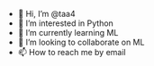 - 👋 Hi, I’m @taa4
- 👀 I’m interested in Python
- 🌱 I’m currently learning ML
- 💞️ I’m looking to collaborate on ML
- 📫 How to reach me by email

<!---
taa4/taa4 is a ✨ special ✨ repository because its `README.md` (this file) appears on your GitHub profile.
You can click the Preview link to take a look at your changes.
--->
